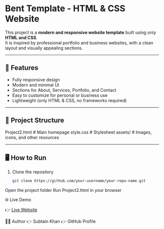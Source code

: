 # Bent Template - HTML & CSS Website

This project is a **modern and responsive website template** built using only **HTML and CSS**.  
It is inspired by professional portfolio and business websites, with a clean layout and visually appealing sections.  

---

## 🚀 Features
- Fully responsive design  
- Modern and minimal UI  
- Sections for About, Services, Portfolio, and Contact  
- Easy to customize for personal or business use  
- Lightweight (only HTML & CSS, no frameworks required)  

---

## 📂 Project Structure
Project2.html # Main homepage
style.css # Stylesheet
assets/ # Images, icons, and other resources


---

## 🖥️ How to Run
1. Clone the repository  
   ```bash
   git clone https://github.com/your-username/your-repo-name.git
Open the project folder
Run Project2.html in your browser

🌐 Live Demo

👉 [Live Website](https://subtainkhanp.github.io/Responsive-Portfolio-Business-Template-HTML-CSS-/Project2.html)

  

👨‍💻 Author
👉   Subtain Khan
👉   GitHub Profile
